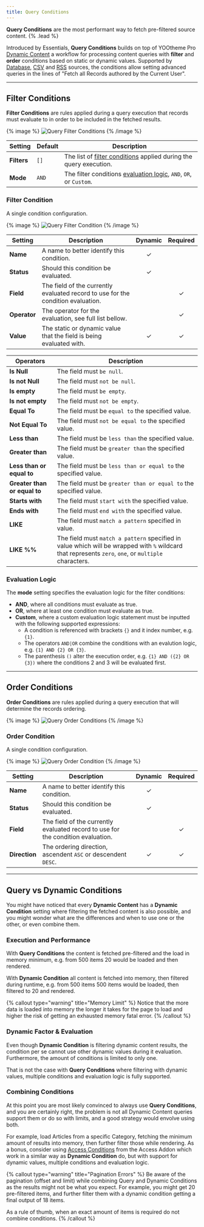```yaml
---
title: Query Conditions
---
```


**Query Conditions** are the most performant way to fetch pre-filtered source content. {% .lead %}

Introduced by Essentials, **Query Conditions** builds on top of YOOtheme Pro [Dynamic Content](https://yootheme.com/support/yootheme-pro/joomla/dynamic-content) a workflow for processing content queries with **filter** and **order** conditions based on static or dynamic values. Supported by [Database](providers/database), [CSV](providers/csv) and [RSS](providers/rss) sources, the conditions allow setting advanced queries in the lines of "Fetch all Records authored by the Current User".

---

## Filter Conditions

**Filter Conditions** are rules applied during a query execution that records must evaluate to in order to be included in the fetched results.

{% image %}
![Query Filter Conditions](/assets/ytp/sources/query-filter-conditions.webp)
{% /image %}

| Setting | Default | Description |
| ------- | ------- | ----------- |
| **Filters** | `[]` | The list of [filter conditions](#filter-condition) applied during the query execution. |
| **Mode** | `AND` | The filter conditions [evaluation logic](#evaluation-logic), `AND`, `OR`, or `Custom`. |

### Filter Condition

A single condition configuration.

{% image %}
![Query Filter Condition](/assets/ytp/sources/query-filter-condition.webp)
{% /image %}

| Setting | Description | Dynamic | Required |
| ------- | ----------- | :-----: | :------: |
| **Name** | A name to better identify this condition. | &#x2713; |
| **Status** | Should this condition be evaluated. | &#x2713; |
| **Field** | The field of the currently evaluated record to use for the condition evaluation. | | &#x2713; |
| **Operator** | The operator for the evaluation, see full list bellow. | | &#x2713; |
| **Value** | The static or dynamic value that the field is being evaluated with. | &#x2713; | &#x2713; |

| Operators | Description |
| -------- | ----------- |
| **Is Null** | The field must `be null`. |
| **Is not Null** | The field must `not be null`. |
| **Is empty** | The field must `be empty`. |
| **Is not empty** | The field must `not be empty`. |
| **Equal To** | The field must be `equal to` the specified value. |
| **Not Equal To** | The field must `not be equal to` the specified value. |
| **Less than** | The field must be `less than` the specified value. |
| **Greater than** | The field must be `greater than` the specified value. |
| **Less than or equal to** | The field must be `less than or equal to` the specified value. |
| **Greater than or equal to** | The field must be `greater than or equal to` the specified value. |
| **Starts with** | The field must `start with` the specified value. |
| **Ends with** | The field must `end with` the specified value. |
| **LIKE** | The field must `match a pattern` specified in value.  |
| **LIKE %%** | The field must `match a pattern` specified in value which will be wrapped with `%` wildcard that represents `zero`, `one`, or `multiple` characters. |

### Evaluation Logic

The **mode** setting specifies the evaluation logic for the filter conditions:

- **AND**, where all conditions must evaluate as true.
- **OR**, where at least one condition must evaluate as true.
- **Custom**, where a custom evaluation logic statement must be inputted with the following supported expressions:
  - A condition is referenced with brackets `{}` and it index number, e.g. `{1}`.
  - The operators `AND|OR` combine the conditions with an evalution logic, e.g. `{1} AND {2} OR {3}`.
  - The parenthesis `()` alter the execution order, e.g. `{1} AND ({2} OR {3})` where the conditions 2 and 3 will be evaluated first.

---

## Order Conditions

**Order Conditions** are rules applied during a query execution that will determine the records ordering.

{% image %}
![Query Order Conditions](/assets/ytp/sources/query-order-conditions.webp)
{% /image %}

### Order Condition

A single condition configuration.

{% image %}
![Query Order Condition](/assets/ytp/sources/query-order-condition.webp)
{% /image %}

| Setting | Description | Dynamic | Required |
| ------- | ----------- | :-----: | :------: |
| **Name** | A name to better identify this condition. | &#x2713; |
| **Status** | Should this condition be evaluated. | &#x2713; |
| **Field** | The field of the currently evaluated record to use for the condition evaluation. | | &#x2713; |
| **Direction** | The ordering direction, ascendent `ASC` or descendent `DESC`. | &#x2713; | &#x2713; |

---

## Query vs Dynamic Conditions

You might have noticed that every **Dynamic Content** has a **Dynamic Condition** setting where filtering the fetched content is also possible, and you might wonder what are the differences and when to use one or the other, or even combine them.

### Execution and Performance

With **Query Conditions** the content is fetched pre-filtered and the load in memory minimum, e.g. from 500 items 20 would be loaded and then rendered.

With **Dynamic Condition** all content is fetched into memory, then filtered during runtime, e.g. from 500 items 500 items would be loaded, then filtered to 20 and rendered.

{% callout type="warning" title="Memory Limit" %}
Notice that the more data is loaded into memory the longer it takes for the page to load and higher the risk of getting an exhausted memory fatal error.
{% /callout %}

### Dynamic Factor & Evaluation

Even though **Dynamic Condition** is filtering dynamic content results, the condition per se cannot use other dynamic values during it evaluation. Furthermore, the amount of conditions is limited to only one.

That is not the case with **Query Conditions** where filtering with dynamic values, multiple conditions and evaluation logic is fully supported.

### Combining Conditions

At this point you are most likely convinced to always use **Query Conditions**, and you are certainly right, the problem is not all Dynamic Content queries support them or do so with limits, and a good strategy would envolve using both.

For example, load Articles from a specific Category, fetching the minimum amount of results into memory, then further filter those while rendering. As a bonus, consider using [Access Conditions](../access/conditions) from the Access Addon which work in a similar way as **Dynamic Condition** do, but with support for dynamic values, multiple conditions and evaluation logic.

{% callout type="warning" title="Pagination Errors" %}
Be aware of the pagination (offset and limit) while combining Query and Dynamic Conditions as the results might not be what you expect. For example, you might get 20 pre-filtered items, and further filter them with a dynamic condition getting a final output of 18 items.

As a rule of thumb, when an exact amount of items is required do not combine conditions.
{% /callout %}
